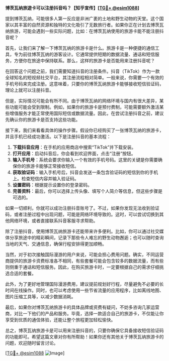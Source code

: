 **博茨瓦纳旅遊卡可以注册抖音吗？【知乎宣传】[[TG💪+ @esim1088](https://t.me/s/esim1088)]**

提到博茨瓦纳，可能很多人第一反应是非洲广袤的土地和野生动物的天堂。这个国家以其丰富的自然资源和独特的文化吸引了无数旅行者。如果你正在计划去博茨瓦纳旅游，可能会遇到一些实际问题，比如：在博茨瓦纳使用的旅游卡能不能注册抖音呢？

首先，让我们来了解一下博茨瓦纳的旅游卡是什么。旅游卡是一种便捷的通信工具，专为前往博茨瓦纳的游客设计。它通常提供短期的数据流量、通话和短信服务，方便你在旅途中保持联系。那么，这样的旅游卡是否能用来注册抖音呢？

在回答这个问题之前，我们需要知道抖音的注册条件。抖音（TikTok）作为一款全球知名的短视频社交平台，其注册流程相对简单。一般来说，你需要一个有效的手机号码来完成注册。这意味着，只要你的博茨瓦纳旅游卡能够接收短信验证码，理论上就可以注册抖音。

但是，实际情况可能会有所不同。由于博茨瓦纳的网络环境与国内有很大差异，某些功能可能会受到限制。例如，如果你的旅游卡是预付费制，可能需要额外激活某些增值服务才能正常使用国际短信或数据流量。因此，在尝试注册抖音之前，建议先确认你的旅游卡是否支持这些功能。

接下来，我们来看看具体的操作步骤。假设你已经购买了一张博茨瓦纳的旅游卡，并且手机已经成功激活。以下是注册抖音的基本流程：

1. **下载抖音应用**：在手机的应用商店中搜索“TikTok”并下载安装。
2. **打开应用**：启动抖音后，你会看到欢迎界面，点击“注册”按钮。
3. **输入手机号**：系统会要求你输入一个有效的手机号码。这里的关键是你需要确保你的旅游卡能够正常接收短信。
4. **获取验证码**：输入手机号后，抖音会发送一条包含验证码的短信到你的手机上。检查短信内容并输入验证码。
5. **设置密码**：根据提示设置你的登录密码。
6. **完善资料**：最后，你可以选择上传头像、填写个人简介等信息，但这些步骤是可选的。

如果一切顺利，你就可以成功注册抖音账号了。不过，如果你发现无法收到验证码，或者注册过程中出现问题，可能是网络环境导致的。这时，可以尝试切换到其他网络环境，或者直接联系抖音客服寻求帮助。

除了注册抖音，使用博茨瓦纳旅游卡还能带来许多便利。比如，你可以通过社交媒体分享旅途中的精彩瞬间，记录下那些令人难忘的野生动物邂逅；也可以随时查询当地的天气、交通信息，确保行程安排得更加顺畅。

当然，对于初次接触国际漫游的用户来说，可能会担心费用问题。确实，不同运营商提供的旅游卡资费标准各不相同，有些套餐可能会包含较多的数据流量，而有些则侧重于通话和短信服务。因此，在购买旅游卡时，一定要根据自己的需求仔细挑选合适的套餐。

此外，为了更好地管理国际漫游费用，建议提前规划好行程，尽量避免不必要的长时间在线操作。同时，也可以考虑使用一些节省流量的应用程序，比如离线地图、图片压缩工具等，以减少数据消耗。

最后，如果你对博茨瓦纳旅游卡的具体品牌或资费有疑问，不妨多咨询几家运营商，对比一下他们的产品和服务。毕竟，选择一款适合自己的旅游卡，不仅能让你享受到优质的通信体验，还能让整个旅程更加轻松愉快。

总之，博茨瓦纳旅游卡是可以用来注册抖音的，只要你确保它具备接收短信验证码的功能即可。希望这篇文章对你有所帮助！如果你还有其他关于博茨瓦纳旅游卡的问题，欢迎随时留言讨论。

[[TG💪+ @esim1088](https://t.me/s/esim1088) ![Image](https://i.postimg.cc/4NQfJmqS/Snipaste-2025-05-13-00-14-12.png)]